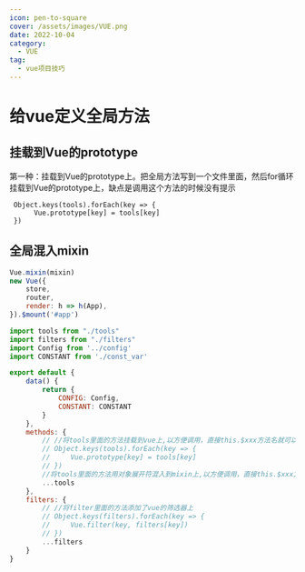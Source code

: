 ```yaml
---
icon: pen-to-square
cover: /assets/images/VUE.png
date: 2022-10-04
category:
  - VUE
tag:
  - vue项目技巧
---
```


# 给vue定义全局方法

## 挂载到Vue的prototype

第一种：挂载到Vue的prototype上。把全局方法写到一个文件里面，然后for循环挂载到Vue的prototype上，缺点是调用这个方法的时候没有提示
```JS
 Object.keys(tools).forEach(key => {
      Vue.prototype[key] = tools[key]
 })
```

## 全局混入mixin

```js
Vue.mixin(mixin)
new Vue({
    store,
    router,
    render: h => h(App),
}).$mount('#app')

```
```js
import tools from "./tools"
import filters from "./filters"
import Config from '../config'
import CONSTANT from './const_var'

export default {
    data() {
        return {
            CONFIG: Config,
            CONSTANT: CONSTANT
        }
    },
    methods: {
        // //将tools里面的方法挂载到vue上,以方便调用，直接this.$xxx方法名就可以了
        // Object.keys(tools).forEach(key => {
        //     Vue.prototype[key] = tools[key]
        // })
        //将tools里面的方法用对象展开符混入到mixin上,以方便调用，直接this.$xxx方法名就可以了
        ...tools
    },
    filters: {
        // //将filter里面的方法添加了vue的筛选器上
        // Object.keys(filters).forEach(key => {
        //     Vue.filter(key, filters[key])
        // })
        ...filters
    }
}

```
